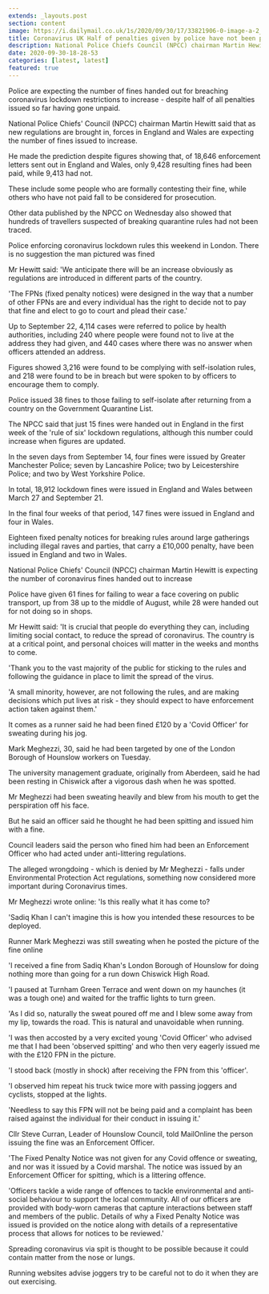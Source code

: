 ```yaml
---
extends: _layouts.post
section: content
image: https://i.dailymail.co.uk/1s/2020/09/30/17/33821906-0-image-a-2_1601483998303.jpg 
title: Coronavirus UK Half of penalties given by police have not been paid 
description: National Police Chiefs Council (NPCC) chairman Martin Hewitt said that as new regulations are brought in, forces in England and Wales are expecting the number of fines issued to increase. 
date: 2020-09-30-18-28-53 
categories: [latest, latest] 
featured: true 
--- 
```

Police are expecting the number of fines handed out for breaching coronavirus lockdown restrictions to increase - despite half of all penalties issued so far having gone unpaid.  

National Police Chiefs' Council (NPCC) chairman Martin Hewitt said that as new regulations are brought in, forces in England and Wales are expecting the number of fines issued to increase.

He made the prediction despite figures showing that, of 18,646 enforcement letters sent out in England and Wales, only 9,428 resulting fines had been paid, while 9,413 had not.

These include some people who are formally contesting their fine, while others who have not paid fall to be considered for prosecution.

Other data published by the NPCC on Wednesday also showed that hundreds of travellers suspected of breaking quarantine rules had not been traced. 

Police enforcing coronavirus lockdown rules this weekend in London. There is no suggestion the man pictured was fined 

Mr Hewitt said: 'We anticipate there will be an increase obviously as regulations are introduced in different parts of the country.

'The FPNs (fixed penalty notices) were designed in the way that a number of other FPNs are and every individual has the right to decide not to pay that fine and elect to go to court and plead their case.'

Up to September 22, 4,114 cases were referred to police by health authorities, including 240 where people were found not to live at the address they had given, and 440 cases where there was no answer when officers attended an address.

Figures showed 3,216 were found to be complying with self-isolation rules, and 218 were found to be in breach but were spoken to by officers to encourage them to comply.

Police issued 38 fines to those failing to self-isolate after returning from a country on the Government Quarantine List.

The NPCC said that just 15 fines were handed out in England in the first week of the 'rule of six' lockdown regulations, although this number could increase when figures are updated.

In the seven days from September 14, four fines were issued by Greater Manchester Police; seven by Lancashire Police; two by Leicestershire Police; and two by West Yorkshire Police.

In total, 18,912 lockdown fines were issued in England and Wales between March 27 and September 21.

In the final four weeks of that period, 147 fines were issued in England and four in Wales.

Eighteen fixed penalty notices for breaking rules around large gatherings including illegal raves and parties, that carry a £10,000 penalty, have been issued in England and two in Wales.

National Police Chiefs' Council (NPCC) chairman Martin Hewitt is expecting the number of coronavirus fines handed out to increase

Police have given 61 fines for failing to wear a face covering on public transport, up from 38 up to the middle of August, while 28 were handed out for not doing so in shops.

Mr Hewitt said: 'It is crucial that people do everything they can, including limiting social contact, to reduce the spread of coronavirus. The country is at a critical point, and personal choices will matter in the weeks and months to come.

'Thank you to the vast majority of the public for sticking to the rules and following the guidance in place to limit the spread of the virus.

'A small minority, however, are not following the rules, and are making decisions which put lives at risk - they should expect to have enforcement action taken against them.'

It comes as a runner said he had been fined £120 by a 'Covid Officer' for sweating during his jog.

Mark Meghezzi, 30, said he had been targeted by one of the London Borough of Hounslow workers on Tuesday.

The university management graduate, originally from Aberdeen, said he had been resting in Chiswick after a vigorous dash when he was spotted.

Mr Meghezzi had been sweating heavily and blew from his mouth to get the perspiration off his face.

But he said an officer said he thought he had been spitting and issued him with a fine. 

Council leaders said the person who fined him had been an Enforcement Officer who had acted under anti-littering regulations.

The alleged wrongdoing - which is denied by Mr Meghezzi - falls under Environmental Protection Act regulations, something now considered more important during Coronavirus times.

Mr Meghezzi wrote online: 'Is this really what it has come to? 

'Sadiq Khan I can't imagine this is how you intended these resources to be deployed. 

Runner Mark Meghezzi was still sweating when he posted the picture of the fine online

'I received a fine from Sadiq Khan's London Borough of Hounslow for doing nothing more than going for a run down Chiswick High Road.

'I paused at Turnham Green Terrace and went down on my haunches (it was a tough one) and waited for the traffic lights to turn green.

'As I did so, naturally the sweat poured off me and I blew some away from my lip, towards the road. This is natural and unavoidable when running.

'I was then accosted by a very excited young 'Covid Officer' who advised me that I had been 'observed spitting' and who then very eagerly issued me with the £120 FPN in the picture. 

'I stood back (mostly in shock) after receiving the FPN from this 'officer'.

'I observed him repeat his truck twice more with passing joggers and cyclists, stopped at the lights.

'Needless to say this FPN will not be being paid and a complaint has been raised against the individual for their conduct in issuing it.'

Cllr Steve Curran, Leader of Hounslow Council, told MailOnline the person issuing the fine was an Enforcement Officer.

'The Fixed Penalty Notice was not given for any Covid offence or sweating, and nor was it issued by a Covid marshal. The notice was issued by an Enforcement Officer for spitting, which is a littering offence.

'Officers tackle a wide range of offences to tackle environmental and anti-social behaviour to support the local community. All of our officers are provided with body-worn cameras that capture interactions between staff and members of the public. Details of why a Fixed Penalty Notice was issued is provided on the notice along with details of a representative process that allows for notices to be reviewed.'

Spreading coronavirus via spit is thought to be possible because it could contain matter from the nose or lungs.

Running websites advise joggers try to be careful not to do it when they are out exercising.

